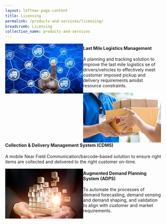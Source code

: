 ```yaml
---
layout: leftnav-page-content
title: Licensing
permalink: /products-and-services/licensing/
breadcrumb: Licensing
collection_name: products-and-services
---
```

<img src="/images/sme_tech_solution_1.jpg" align="left" style="width:250px;height:160px;">
<h4>Last Mile Logistics Management</h4>
<p>A planning and tracking solution to improve the last mile logistics se of drivers/vehicles to effectively meet customer imposed pickup and delivery requirements amidst resource constraints.</p>

<img src="/images/sme_tech_solution_2.jpg" align="left" style="width:250px;height:160px;">
<h4>Collection & Delivery Management System (CDMS)</h4>
<p>A mobile Near Field Communication/barcode-based solution to ensure right items are collected and delivered to the right customer on-time.</p>

<img src="/images/sme_tech_solution_3.jpg" align="left" style="width:250px;height:160px;">
<h4>Augmented Demand Planning System (ADPS)</h4>
<p>To automate the processes of demand forecasting, demand sensing and demand shaping, and validation to align with customer and market requirements.</p>
